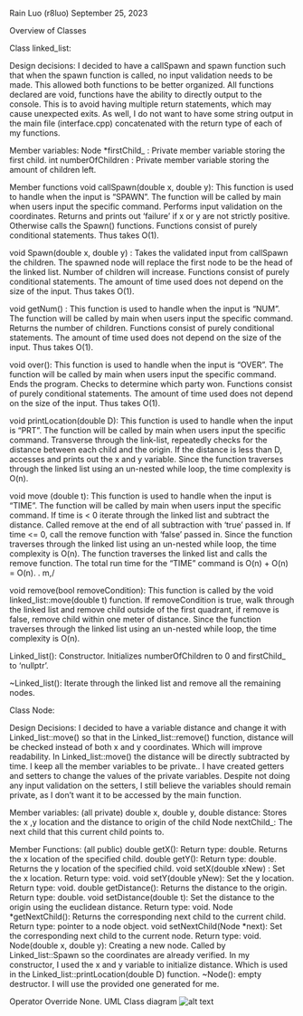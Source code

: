 

Rain Luo (r8luo)
September 25, 2023

Overview of Classes

Class linked_list: 

Design decisions: I decided to have a callSpawn and spawn function such that when the spawn function is called, no input validation needs to be made. This allowed both functions to be better organized. All functions declared are void, functions have the ability to directly output to the console. This is to avoid having multiple return statements, which may cause unexpected exits. As well, I do not want to have some string output in the main file (interface.cpp) concatenated with the return type of each of my functions.

Member variables:
Node *firstChild_ : Private member variable storing the first child. 
int numberOfChildren : Private member variable storing the amount of children left.

Member functions
void callSpawn(double x, double y): This function is used to handle when the input is “SPAWN”. The function will be called by main when users input the specific command. Performs input validation on the coordinates. Returns and prints out ‘failure’ if x or y are not strictly positive. Otherwise calls the Spawn() functions. Functions consist of purely conditional statements. Thus takes O(1).

void Spawn(double x, double y) : Takes the validated input from callSpawn the children. The spawned node will replace the first node to be the head of the linked list. Number of children will increase. Functions consist of purely conditional statements. The amount of time used does not depend on the size of the input. Thus takes O(1).

void getNum() : This function is used to handle when the input is “NUM”. The function will be called by main when users input the specific command. Returns the number of children. Functions consist of purely conditional statements. The amount of time used does not depend on the size of the input. Thus takes O(1). 

void over():  This function is used to handle when the input is “OVER”. The function will be called by main when users input the specific command. Ends the program. Checks to determine which party won. Functions consist of purely conditional statements. The amount of time used does not depend on the size of the input. Thus takes O(1).

void printLocation(double D): This function is used to handle when the input is “PRT”. The function will be called by main when users input the specific command. Transverse through the link-list, repeatedly checks for the distance between each child and the origin. If the distance is less than D, accesses and prints out the x and y variable. Since the function traverses through the linked list using an un-nested while loop, the time complexity is O(n).
 
void move (double t): This function is used to handle when the input is “TIME”. The function will be called by main when users input the specific command.  If time is < 0 iterate through the linked list and subtract the distance. Called remove at the end of all subtraction with ‘true’ passed in. If time <= 0, call the remove function with ‘false’ passed in. Since the function traverses through the linked list using an un-nested while loop, the time complexity is O(n). The function traverses the linked list and calls the remove function. The total run time for the “TIME” command is O(n) + O(n) = O(n). 
. m,/

void remove(bool removeCondition): This function is called by the void linked_list::move(double t) function. If removeCondition is true, walk through the linked list and remove child outside of the first quadrant, if remove is false, remove child within one meter of distance.  Since the function traverses through the linked list using an un-nested while loop, the time complexity is O(n).

Linked_list(): Constructor. Initializes numberOfChildren to 0 and firstChild_ to ‘nullptr’.

~Linked_list(): Iterate through the linked list and remove all the remaining nodes.
    
Class Node: 

Design Decisions: I decided to have a variable distance and change it with  Linked_list::move() so that in the Linked_list::remove() function, distance will be checked instead of both x and y coordinates. Which will improve readability. In Linked_list::move() the distance will be directly subtracted by time. I keep all the member variables to be private.. I have created getters and setters to change the values of the private variables. Despite not doing any input validation on the setters, I still believe the variables should remain private, as I don’t want it to be accessed by the main function. 

Member variables: (all private)
double x, double y, double distance: Stores the x ,y location and the distance to origin of the child
Node nextChild_: The next child that this current child points to. 

Member Functions: (all public)
double getX(): Return type: double.  Returns the x location of the specified child.
double getY(): Return type: double. Returns the y location of the specified child.
void setX(double xNew) : Set the x location. Return type: void.
void setY(double yNew):  Set the y location. Return type: void.
double getDistance(): Returns the distance to the origin. Return type: double. 
void setDistance(double t): Set the distance to the origin using the euclidean distance. Return type: void.
Node *getNextChild(): Returns the corresponding next child to the current child. Return type: pointer to a node object.
void setNextChild(Node *next): Set the corresponding next child to the current node. Return type: void.
Node(double x, double y): Creating a new node. Called by Linked_list::Spawn so the coordinates are already verified. In my constructor, I used the x and y variable to initialize distance. Which is used in the Linked_list::printLocation(double D) function.
~Node(): empty destructor.  I will use the provided one generated for me.


Operator Override 
None.
UML Class diagram 
![alt text](https://github.com/rainluo1/DSAProjects1/blob/p1/image1.png?raw=true)

